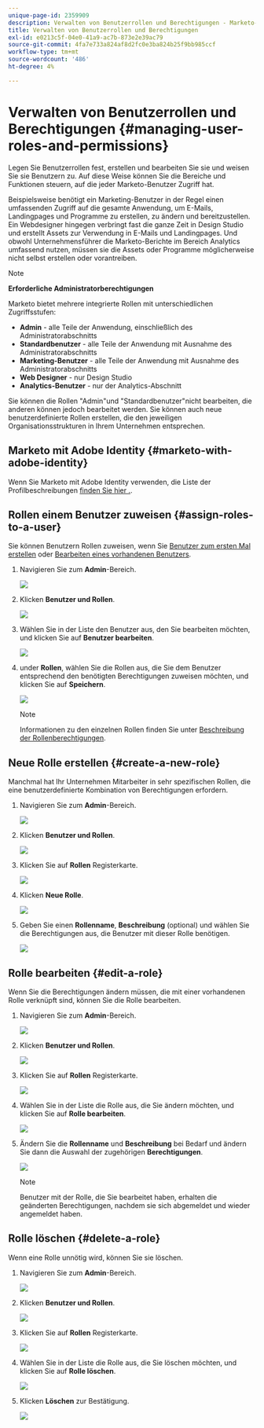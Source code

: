 ```yaml
---
unique-page-id: 2359909
description: Verwalten von Benutzerrollen und Berechtigungen - Marketo-Dokumente - Produktdokumentation
title: Verwalten von Benutzerrollen und Berechtigungen
exl-id: e0213c5f-04e0-41a9-ac7b-873e2e39ac79
source-git-commit: 4fa7e733a824af8d2fc0e3ba824b25f9bb985ccf
workflow-type: tm+mt
source-wordcount: '486'
ht-degree: 4%

---
```


# Verwalten von Benutzerrollen und Berechtigungen {#managing-user-roles-and-permissions}

Legen Sie Benutzerrollen fest, erstellen und bearbeiten Sie sie und weisen Sie sie Benutzern zu. Auf diese Weise können Sie die Bereiche und Funktionen steuern, auf die jeder Marketo-Benutzer Zugriff hat.

Beispielsweise benötigt ein Marketing-Benutzer in der Regel einen umfassenden Zugriff auf die gesamte Anwendung, um E-Mails, Landingpages und Programme zu erstellen, zu ändern und bereitzustellen. Ein Webdesigner hingegen verbringt fast die ganze Zeit in Design Studio und erstellt Assets zur Verwendung in E-Mails und Landingpages. Und obwohl Unternehmensführer die Marketo-Berichte im Bereich Analytics umfassend nutzen, müssen sie die Assets oder Programme möglicherweise nicht selbst erstellen oder vorantreiben.

>[!NOTE]
>
>**Erforderliche Administratorberechtigungen**

Marketo bietet mehrere integrierte Rollen mit unterschiedlichen Zugriffsstufen:

* **Admin** - alle Teile der Anwendung, einschließlich des Administratorabschnitts
* **Standardbenutzer** - alle Teile der Anwendung mit Ausnahme des Administratorabschnitts
* **Marketing-Benutzer** - alle Teile der Anwendung mit Ausnahme des Administratorabschnitts
* **Web Designer** - nur Design Studio
* **Analytics-Benutzer** - nur der Analytics-Abschnitt

Sie können die Rollen &quot;Admin&quot;und &quot;Standardbenutzer&quot;nicht bearbeiten, die anderen können jedoch bearbeitet werden. Sie können auch neue benutzerdefinierte Rollen erstellen, die den jeweiligen Organisationsstrukturen in Ihrem Unternehmen entsprechen.

## Marketo mit Adobe Identity {#marketo-with-adobe-identity}

Wenn Sie Marketo mit Adobe Identity verwenden, die Liste der Profilbeschreibungen [finden Sie hier .](/help/marketo/product-docs/administration/marketo-with-adobe-identity/adobe-identity-management-overview.md#profile-levels).

## Rollen einem Benutzer zuweisen {#assign-roles-to-a-user}

Sie können Benutzern Rollen zuweisen, wenn Sie [Benutzer zum ersten Mal erstellen](/help/marketo/product-docs/administration/users-and-roles/create-delete-edit-and-change-a-user-role.md) oder [Bearbeiten eines vorhandenen Benutzers](/help/marketo/product-docs/administration/users-and-roles/managing-marketo-users.md).

1. Navigieren Sie zum **Admin**-Bereich.

   ![](assets/managing-user-roles-and-permissions-1.png)

1. Klicken **Benutzer und Rollen**.

   ![](assets/managing-user-roles-and-permissions-2.png)

1. Wählen Sie in der Liste den Benutzer aus, den Sie bearbeiten möchten, und klicken Sie auf **Benutzer bearbeiten**.

   ![](assets/managing-user-roles-and-permissions-3.png)

1. under **Rollen**, wählen Sie die Rollen aus, die Sie dem Benutzer entsprechend den benötigten Berechtigungen zuweisen möchten, und klicken Sie auf **Speichern**.

   ![](assets/managing-user-roles-and-permissions-4.png)

   >[!NOTE]
   >
   >Informationen zu den einzelnen Rollen finden Sie unter [Beschreibung der Rollenberechtigungen](/help/marketo/product-docs/administration/users-and-roles/descriptions-of-role-permissions.md).

## Neue Rolle erstellen {#create-a-new-role}

Manchmal hat Ihr Unternehmen Mitarbeiter in sehr spezifischen Rollen, die eine benutzerdefinierte Kombination von Berechtigungen erfordern.

1. Navigieren Sie zum **Admin**-Bereich.

   ![](assets/managing-user-roles-and-permissions-5.png)

1. Klicken **Benutzer und Rollen**.

   ![](assets/managing-user-roles-and-permissions-6.png)

1. Klicken Sie auf **Rollen** Registerkarte.

   ![](assets/managing-user-roles-and-permissions-7.png)

1. Klicken **Neue Rolle**.

   ![](assets/managing-user-roles-and-permissions-8.png)

1. Geben Sie einen **Rollenname**, **Beschreibung** (optional) und wählen Sie die Berechtigungen aus, die Benutzer mit dieser Rolle benötigen.

   ![](assets/managing-user-roles-and-permissions-9.png)

## Rolle bearbeiten {#edit-a-role}

Wenn Sie die Berechtigungen ändern müssen, die mit einer vorhandenen Rolle verknüpft sind, können Sie die Rolle bearbeiten.

1. Navigieren Sie zum **Admin**-Bereich.

   ![](assets/managing-user-roles-and-permissions-10.png)

1. Klicken **Benutzer und Rollen**.

   ![](assets/managing-user-roles-and-permissions-11.png)

1. Klicken Sie auf **Rollen** Registerkarte.

   ![](assets/managing-user-roles-and-permissions-12.png)

1. Wählen Sie in der Liste die Rolle aus, die Sie ändern möchten, und klicken Sie auf **Rolle bearbeiten**.

   ![](assets/managing-user-roles-and-permissions-13.png)

1. Ändern Sie die **Rollenname** und **Beschreibung** bei Bedarf und ändern Sie dann die Auswahl der zugehörigen **Berechtigungen**.

   ![](assets/managing-user-roles-and-permissions-14.png)

   >[!NOTE]
   >
   >Benutzer mit der Rolle, die Sie bearbeitet haben, erhalten die geänderten Berechtigungen, nachdem sie sich abgemeldet und wieder angemeldet haben.

## Rolle löschen {#delete-a-role}

Wenn eine Rolle unnötig wird, können Sie sie löschen.

1. Navigieren Sie zum **Admin**-Bereich.

   ![](assets/managing-user-roles-and-permissions-15.png)

1. Klicken **Benutzer und Rollen**.

   ![](assets/managing-user-roles-and-permissions-16.png)

1. Klicken Sie auf **Rollen** Registerkarte.

   ![](assets/managing-user-roles-and-permissions-17.png)

1. Wählen Sie in der Liste die Rolle aus, die Sie löschen möchten, und klicken Sie auf **Rolle löschen**.

   ![](assets/managing-user-roles-and-permissions-18.png)

1. Klicken **Löschen** zur Bestätigung.

   ![](assets/managing-user-roles-and-permissions-19.png)
